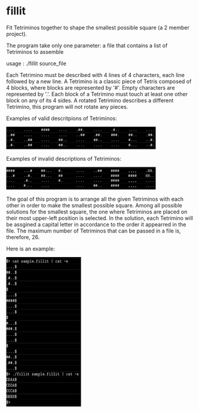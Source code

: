 # fillit
Fit Tetriminos together to shape the smallest possible square (a 2 member project).

The program take only one parameter: a file that contains a list of Tetriminos to assemble

usage : ./fillit source_file

Each Tetrimino must be described with 4 lines of 4 characters, each line followed by a new line.
A Tetrimino is a classic piece of Tetris composed of 4 blocks, where blocks are represented by '#'.
Empty characters are represented by '.'.
Each block of a Tetrimino must touch at least one other block on any of its 4 sides.
A rotated Tetrimino describes a different Tetrimino, this program will not rotate any pieces.

Examples of valid descritpions of Tetriminos:

<img src="valid_tetriminos_example.png" width="400" height="60">

Examples of invalid descriptions of Tetriminos:

<img src="invalid_tetriminos_example.png" width="400" height="60">

The goal of this program is to arrange all the given Tetriminos with each other in order to make the smallest possible square. Among all possible solutions for the smallest square, the one where Tetriminos are placed on their most upper-left position is selected. In the solution, each Tetrimino will be assgined a capital letter in accordance to the order it appearred in the file. The maximum number of Tetriminos that can be passed in a file is, therefore, 26.

Here is an example:

<img src="program_example.png" width="200" height="400">
